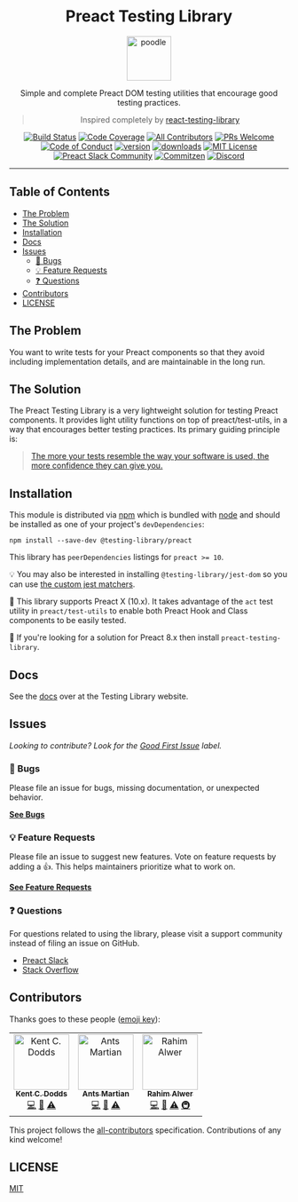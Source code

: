 <div align="center">
<h1>Preact Testing Library</h1>

<a href="https://www.emojione.com/emoji/1F429">
  <img
    height="80"
    width="80"
    alt="poodle"
    src="https://raw.githubusercontent.com/testing-library/preact-testing-library/main/other/poodle.png"
  />
</a>

<p>Simple and complete Preact DOM testing utilities that encourage good testing
practices.</p>

> Inspired completely by [react-testing-library][react-testing-library]

[![Build Status][build-badge]][build] [![Code Coverage][coverage-badge]][coverage]
[![All Contributors](https://img.shields.io/badge/all_contributors-3-orange.svg?style=flat-square)](#contributors-)
[![PRs Welcome][prs-badge]][prs] [![Code of Conduct][coc-badge]][coc]
[![version][version-badge]][package] [![downloads][downloads-badge]][package]
[![MIT License][license-badge]][license]
[![Preact Slack Community][preact-slack-badge]][preact-slack]
[![Commitzen][commitzen-badge]][commitzen] [![Discord][discord-badge]][discord]

</div>

<hr />

## Table of Contents

<!-- START doctoc generated TOC please keep comment here to allow auto update -->
<!-- DON'T EDIT THIS SECTION, INSTEAD RE-RUN doctoc TO UPDATE -->

- [The Problem](#the-problem)
- [The Solution](#the-solution)
- [Installation](#installation)
- [Docs](#docs)
- [Issues](#issues)
  - [🐛 Bugs](#-bugs)
  - [💡 Feature Requests](#-feature-requests)
  - [❓ Questions](#-questions)
- [Contributors](#contributors)
- [LICENSE](#license)

<!-- END doctoc generated TOC please keep comment here to allow auto update -->

## The Problem

You want to write tests for your Preact components so that they avoid including implementation
details, and are maintainable in the long run.

## The Solution

The Preact Testing Library is a very lightweight solution for testing Preact components. It provides
light utility functions on top of preact/test-utils, in a way that encourages better testing
practices. Its primary guiding principle is:

> [The more your tests resemble the way your software is used, the more confidence they can give you.](https://twitter.com/kentcdodds/status/977018512689455106)

## Installation

This module is distributed via [npm][npm] which is bundled with [node][node] and should be installed
as one of your project's `devDependencies`:

```
npm install --save-dev @testing-library/preact
```

This library has `peerDependencies` listings for `preact >= 10`.

💡 You may also be interested in installing `@testing-library/jest-dom` so you can use
[the custom jest matchers](https://github.com/testing-library/jest-dom).

📝 This library supports Preact X (10.x). It takes advantage of the `act` test utility in
`preact/test-utils` to enable both Preact Hook and Class components to be easily tested.

📝 If you're looking for a solution for Preact 8.x then install `preact-testing-library`.

## Docs

See the [docs](https://testing-library.com/docs/preact-testing-library/intro) over at the Testing
Library website.

## Issues

_Looking to contribute? Look for the [Good First Issue][good-first-issue] label._

### 🐛 Bugs

Please file an issue for bugs, missing documentation, or unexpected behavior.

[**See Bugs**][bugs]

### 💡 Feature Requests

Please file an issue to suggest new features. Vote on feature requests by adding a 👍. This helps
maintainers prioritize what to work on.

[**See Feature Requests**][requests]

### ❓ Questions

For questions related to using the library, please visit a support community instead of filing an
issue on GitHub.

- [Preact Slack][slack]
- [Stack Overflow][stackoverflow]

## Contributors

Thanks goes to these people ([emoji key][emojis]):

<!-- ALL-CONTRIBUTORS-LIST:START - Do not remove or modify this section -->
<!-- prettier-ignore-start -->
<!-- markdownlint-disable -->
<table>
  <tr>
    <td align="center"><a href="https://kentcdodds.com"><img src="https://avatars.githubusercontent.com/u/1500684?v=3" width="100px;" alt="Kent C. Dodds"/><br /><sub><b>Kent C. Dodds</b></sub></a><br /><a href="https://github.com/testing-library/preact-testing-library/commits?author=kentcdodds" title="Code">💻</a> <a href="https://github.com/testing-library/preact-testing-library/commits?author=kentcdodds" title="Documentation">📖</a> <a href="https://github.com/testing-library/preact-testing-library/commits?author=kentcdodds" title="Tests">⚠️</a></td>
    <td align="center"><a href="https://github.com/antsmartian"><img src="https://avatars0.githubusercontent.com/u/1241511?s=400&v=4" width="100px;" alt="Ants Martian"/><br /><sub><b>Ants Martian</b></sub></a><br /><a href="https://github.com/testing-library/preact-testing-library/commits?author=antsmartian" title="Code">💻</a> <a href="https://github.com/testing-library/preact-testing-library/commits?author=antsmartian" title="Documentation">📖</a> <a href="https://github.com/testing-library/preact-testing-library/commits?author=antsmartian" title="Tests">⚠️</a></td>
    <td align="center"><a href="https://github.com/mihar-22"><img src="https://avatars3.githubusercontent.com/u/14304599?s=460&v=4" width="100px;" alt="Rahim Alwer"/><br /><sub><b>Rahim Alwer</b></sub></a><br /><a href="https://github.com/testing-library/preact-testing-library/commits?author=mihar-22" title="Code">💻</a> <a href="https://github.com/testing-library/preact-testing-library/commits?author=mihar-22" title="Documentation">📖</a> <a href="https://github.com/testing-library/preact-testing-library/commits?author=mihar-22" title="Tests">⚠️</a> <a href="#infra-mihar-22" title="Infrastructure (Hosting, Build-Tools, etc)">🚇</a></td>
  </tr>
</table>

<!-- markdownlint-enable -->
<!-- prettier-ignore-end -->

<!-- ALL-CONTRIBUTORS-LIST:END -->

This project follows the [all-contributors][all-contributors] specification. Contributions of any
kind welcome!

## LICENSE

[MIT](LICENSE)

<!-- prettier-ignore-start -->
[npm]: https://www.npmjs.com
[node]: https://nodejs.org
[build]: https://travis-ci.org/testing-library/preact-testing-library
[build-badge]: https://travis-ci.org/testing-library/preact-testing-library.svg?branch=main
[coverage-badge]: https://img.shields.io/codecov/c/github/testing-library/preact-testing-library.svg?style=flat-square
[coverage]: https://codecov.io/github/testing-library/preact-testing-library
[package]: https://www.npmjs.com/package/@testing-library/preact
[version-badge]: https://img.shields.io/npm/v/@testing-library/preact
[downloads-badge]: https://img.shields.io/npm/dw/@testing-library/preact
[slack]: https://preact-slack.now.sh
[license]: https://github.com/testing-library/preact-testing-library/blob/main/LICENSE
[license-badge]: https://img.shields.io/github/license/testing-library/preact-testing-library?color=b
[emojis]: https://github.com/all-contributors/all-contributors#emoji-key
[all-contributors]: https://github.com/all-contributors/all-contributors
[guiding-principle]: https://twitter.com/kentcdodds/status/977018512689455106
[bugs]: https://github.com/testing-library/preact-testing-library/issues?q=is%3Aissue+is%3Aopen+label%3Abug+sort%3Acreated-desc
[requests]: https://github.com/testing-library/preact-testing-library/issues?q=is%3Aissue+sort%3Areactions-%2B1-desc+label%3Aenhancement+is%3Aopen
[good-first-issue]: https://github.com/testing-library/preact-testing-library/issues?utf8=✓&q=is%3Aissue+is%3Aopen+sort%3Areactions-%2B1-desc+label%3A"good+first+issue"+
[stackoverflow]: https://stackoverflow.com/questions/tagged/preact-testing-library
[react-testing-library]: https://github.com/testing-library/react-testing-library
[react-testing-library-docs]: https://testing-library.com/docs/react-testing-library/intro
[prs-badge]: https://img.shields.io/badge/PRs-welcome-brightgreen.svg?style=flat-square
[prs]: http://makeapullrequest.com
[coc-badge]: https://img.shields.io/badge/code%20of-conduct-ff69b4.svg?style=flat-square
[coc]: https://github.com/testing-library/preact-testing-library/blob/main/CODE_OF_CONDUCT.md
[preact-slack]: https://preact-slack.now.sh/
[preact-slack-badge]: https://preact-slack.now.sh/badge.svg
[commitzen]: http://commitizen.github.io/cz-cli/
[commitzen-badge]: https://img.shields.io/badge/commitizen-friendly-brightgreen.svg
[discord-badge]: https://img.shields.io/discord/723559267868737556.svg?color=7389D8&labelColor=6A7EC2&logo=discord&logoColor=ffffff
[discord]: https://discord.gg/testing-library
<!-- prettier-ignore-end -->
